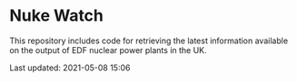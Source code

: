 # Nuke Watch

This repository includes code for retrieving the latest information available on the output of EDF nuclear power plants in the UK.

Last updated: 2021-05-08 15:06